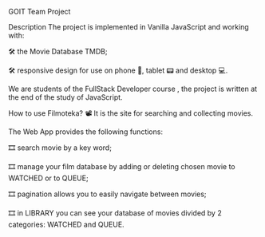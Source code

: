 

GOIT Team Project

Description
The project is implemented in Vanilla JavaScript and working with:

🛠 the Movie Database TMDB;

🛠 responsive design for use on phone 📱, tablet 📟 and desktop 💻.

We are students of the FullStack Developer course , the project is written at the end of the study of JavaScript.

How to use Filmoteka?
📽 It is the site for searching and collecting movies.

The Web App provides the following functions:

🎞 search movie by a key word;

🎞 manage your film database by adding or deleting chosen movie to WATCHED or to QUEUE;

🎞 pagination allows you to easily navigate between movies;

🎞 in LIBRARY you can see your database of movies divided by 2 categories: WATCHED and QUEUE.
